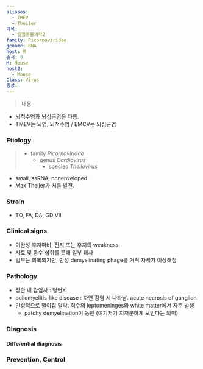 ```yaml
---
aliases:
  - TMEV
  - Theiler
과목:
  - 실험동물의학2
family: Picornaviridae
genome: RNA
host: M
순서: 8
M: Mouse
host2:
  - Mouse
Class: Virus
증상:
---
```

> 내용

- 뇌척수염과 뇌심근염은 다름.
- TMEV는 뇌염, 뇌척수염 / EMCV는 뇌심근염
### Etiology
> - family *Picornaviridae*
> 	- genus *Cardiovirus*
> 		- species *Theilovirus*

- small, ssRNA, nonenveloped
- Max Theiler가 처음 발견.
### Strain
- TO, FA, DA, GD VII
### Clinical signs
- 이완성 후지마비, 전지 또는 후지의 weakness
- 사료 및 음수 섭취를 못해 일부 폐사
- 일부는 회복되지만, 만성 demyelinating phage를 거쳐 자세가 이상해짐
### Pathology
 - 장관 내 감염사 : 병변X
 - poliomyelitis-like disease : 자연 감염 시 나타남. acute necrosis of ganglion
 - 만성적으로 말이집 탈락. 척수의 leptomeninges와 white matter에서 자주 발생
	 - patchy demyelination이 동반 (여기저기 지저분하게 보인다는 의미)

### Diagnosis
#### Differential diagnosis

### Prevention, Control
